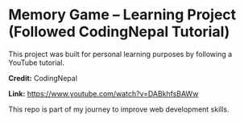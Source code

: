 # Memory Game – Learning Project (Followed CodingNepal Tutorial)

This project was built for personal learning purposes by following a YouTube tutorial.

**Credit:** CodingNepal

**Link:**  https://www.youtube.com/watch?v=DABkhfsBAWw

This repo is part of my journey to improve web development skills.
